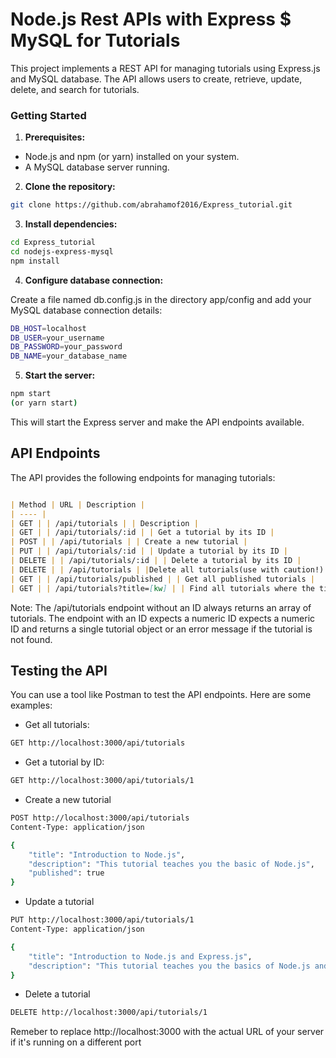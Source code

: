 # Node.js Rest APIs with Express $ MySQL for Tutorials

This project implements a REST API for managing tutorials using Express.js and MySQL database. The API allows users to create, retrieve, update, delete, and search for tutorials.

### Getting Started

1.  **Prerequisites:**

* Node.js and npm (or yarn) installed on your system.
* A MySQL database server running.

2. **Clone the repository:**

```bash
git clone https://github.com/abrahamof2016/Express_tutorial.git
```
3. **Install dependencies:**

``` bash
cd Express_tutorial
cd nodejs-express-mysql
npm install
```

4. **Configure database connection:**

Create a file named db.config.js in the directory app/config and add your MySQL database connection details:

``` bash
DB_HOST=localhost
DB_USER=your_username
DB_PASSWORD=your_password
DB_NAME=your_database_name
```

5. **Start the server:**

``` bash
npm start
(or yarn start)
```
This will start the Express server and make the API endpoints available.

## API Endpoints

The API provides the following endpoints for managing tutorials:

```Markdown

| Method | URL | Description |
| ---- |
| GET | | /api/tutorials | | Description |
| GET | | /api/tutorials/:id | | Get a tutorial by its ID |
| POST | | /api/tutorials | | Create a new tutorial |
| PUT | | /api/tutorials/:id | | Update a tutorial by its ID |
| DELETE | | /api/tutorials/:id | | Delete a tutorial by its ID |
| DELETE | | /api/tutorials | |Delete all tutorials(use with caution!) |
| GET | | /api/tutorials/published | | Get all published tutorials |
| GET | | /api/tutorials?title=[kw] | | Find all tutorials where the title contains the keyword kw |
```

Note: The /api/tutorials endpoint without an ID always returns an array of tutorials. The endpoint with an ID expects a numeric ID expects a numeric ID and returns a single tutorial object or an error message if the tutorial is not found.

## Testing the API

You can use a tool like Postman to test the API endpoints. Here are some examples:

* Get all tutorials:

``` bash
GET http://localhost:3000/api/tutorials
```

* Get a tutorial by ID:

``` bash
GET http://localhost:3000/api/tutorials/1
```

* Create a new tutorial

``` bash
POST http://localhost:3000/api/tutorials
Content-Type: application/json

{
	"title": "Introduction to Node.js",
	"description": "This tutorial teaches you the basic of Node.js",
	"published": true
}
```

* Update a tutorial

``` bash
PUT http://localhost:3000/api/tutorials/1
Content-Type: application/json

{
	"title": "Introduction to Node.js and Express.js",
	"description": "This tutorial teaches you the basics of Node.js and Express.js"
}
```

* Delete a tutorial

``` bash
DELETE http://localhost:3000/api/tutorials/1
```

Remeber to replace http://localhost:3000 with the actual URL of your server if it's running on a different port


 



